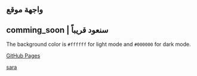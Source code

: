 ## واجهة موقع
## comming_soon | سنعود قريباً
The background color is `#ffffff` for light mode and `#000000` for dark mode.

[GitHub Pages](https://pages.github.com/)

[sara](https://www.youtube.com/)

